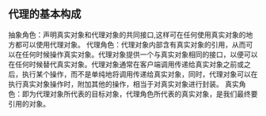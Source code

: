 ## 代理的基本构成

抽象角色：声明真实对象和代理对象的共同接口,这样可在任何使用真实对象的地方都可以使用代理对象。
代理角色：代理对象内部含有真实对象的引用，从而可以在任何时候操作真实对象。代理对象提供一个与真实对象相同的接口，以便可以在任何时候替代真实对象。代理对象通常在客户端调用传递给真实对象之前或之后，执行某个操作，而不是单纯地将调用传递给真实对象，同时，代理对象可以在执行真实对象操作时，附加其他的操作，相当于对真实对象进行封装。
真实角色：即为代理对象所代表的目标对象，代理角色所代表的真实对象，是我们最终要引用的对象。